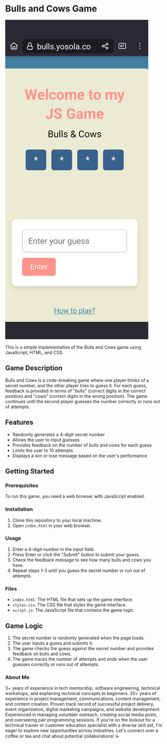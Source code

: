 # Bulls and Cows Game

![Mobile Screenshot](https://github.com/Yosolita1978/screenshoots/blob/main/2025/WhatsApp%20Image%202025-07-09%20at%206.38.08%20PM.jpeg?raw=true)

This is a simple implementation of the Bulls and Cows game using JavaScript, HTML, and CSS.

## Game Description

Bulls and Cows is a code-breaking game where one player thinks of a secret number, and the other player tries to guess it. For each guess, feedback is provided in terms of "bulls" (correct digits in the correct position) and "cows" (correct digits in the wrong position). The game continues until the second player guesses the number correctly or runs out of attempts.

## Features

- Randomly generates a 4-digit secret number
- Allows the user to input guesses
- Provides feedback on the number of bulls and cows for each guess
- Limits the user to 10 attempts
- Displays a win or lose message based on the user's performance

## Getting Started

### Prerequisites

To run this game, you need a web browser with JavaScript enabled.

### Installation

1. Clone this repository to your local machine.
2. Open `index.html` in your web browser.

### Usage

1. Enter a 4-digit number in the input field.
2. Press Enter or click the "Submit" button to submit your guess.
3. Check the feedback message to see how many bulls and cows you have.
4. Repeat steps 1-3 until you guess the secret number or run out of attempts.

### Files

- `index.html`: The HTML file that sets up the game interface.
- `styles.css`: The CSS file that styles the game interface.
- `script.js`: The JavaScript file that contains the game logic.

## Game Logic

1. The secret number is randomly generated when the page loads.
2. The user inputs a guess and submits it.
3. The game checks the guess against the secret number and provides feedback on bulls and cows.
4. The game tracks the number of attempts and ends when the user guesses correctly or runs out of attempts.

### About Me

3+ years of experience in tech mentorship, software engineering, technical workshops, and explaining technical concepts to beginners. 20+ years of experience in project management, communications, content management, and content creation. Proven track record of successful project delivery, event organization, digital marketing campaigns, and website development. Experienced in managing volunteer outreach, creating social media posts, and overseeing pair programming sessions. If you're on the lookout for a technical trainer or customer education specialist with a diverse skill set, I'm eager to explore new opportunities across industries. Let's connect over a coffee or tea and chat about potential collaborations! ☕️